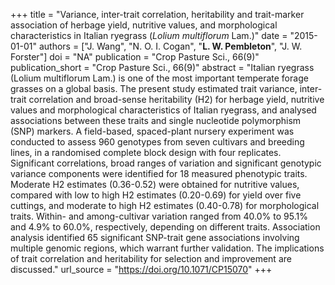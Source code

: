 +++
title = "Variance, inter-trait correlation, heritability and trait-marker association of herbage yield, nutritive values, and morphological characteristics in Italian ryegrass (<i>Lolium multiflorum</i> Lam.)"
date = "2015-01-01"
authors = ["J. Wang", "N. O. I. Cogan", "**L. W. Pembleton**", "J. W. Forster"]
doi = "NA"
publication = "Crop Pasture Sci., 66(9)"
publication_short = "Crop Pasture Sci., 66(9)"
abstract = "Italian ryegrass (Lolium multiflorum Lam.) is one of the most important temperate forage grasses on a global basis. The present study estimated trait variance, inter-trait correlation and broad-sense heritability (H2) for herbage yield, nutritive values and morphological characteristics of Italian ryegrass, and analysed associations between these traits and single nucleotide polymorphism (SNP) markers. A field-based, spaced-plant nursery experiment was conducted to assess 960 genotypes from seven cultivars and breeding lines, in a randomised complete block design with four replicates. Significant correlations, broad ranges of variation and significant genotypic variance components were identified for 18 measured phenotypic traits. Moderate H2 estimates (0.36-0.52) were obtained for nutritive values, compared with low to high H2 estimates (0.20-0.69) for yield over five cuttings, and moderate to high H2 estimates (0.40-0.78) for morphological traits. Within- and among-cultivar variation ranged from 40.0% to 95.1% and 4.9% to 60.0%, respectively, depending on different traits. Association analysis identified 65 significant SNP-trait gene associations involving multiple genomic regions, which warrant further validation. The implications of trait correlation and heritability for selection and improvement are discussed."
url_source = "https://doi.org/10.1071/CP15070"
+++

